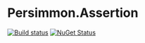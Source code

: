 # Persimmon.Assertion

[![Build status](https://ci.appveyor.com/api/projects/status/cipxc9yeck2qtguo/branch/master?svg=true)](https://ci.appveyor.com/project/pocketberserker/persimmon-assertion/branch/master)
[![NuGet Status](http://img.shields.io/nuget/v/Persimmon.Assertion.svg?style=flat)](https://www.nuget.org/packages/Persimmon.Assertion/)

